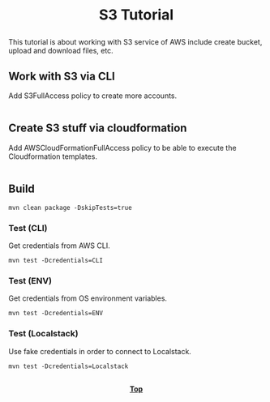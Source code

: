 # <p align="center">S3 Tutorial</p>

This tutorial is about working with S3 service of AWS include create bucket, upload and download files, etc.

## Work with S3 via CLI

Add S3FullAccess policy to create more accounts.

```shell

```

## Create S3 stuff via cloudformation

Add AWSCloudFormationFullAccess policy to be able to execute the Cloudformation templates.

```shell

```

## Build

```shell
mvn clean package -DskipTests=true
```

### Test (CLI)

Get credentials from AWS CLI.

```shell
mvn test -Dcredentials=CLI
``` 

### Test (ENV)

Get credentials from OS environment variables.

```shell
mvn test -Dcredentials=ENV
``` 

### Test (Localstack)

Use fake credentials in order to connect to Localstack.

```shell
mvn test -Dcredentials=Localstack
``` 

##

**<p align="center"> [Top](#s3-tutorial) </p>**
